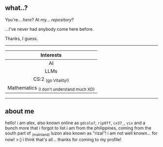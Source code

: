 ## what..?

You're... *here*? At my... *repository*?

...I've never had anybody come here before.

Thanks, I guess.

---

| Interests |
| :------: |
| AI |
| LLMs |
| CS:2 <sub>(go Vitality!)</sub> |
| Mathematics <sub>(I don't understand much XD)</sub> |

---

## about me
hello! i am alex, also known online as `gdcolo7`, `rip0ff`, `cx37_`, `vix` and a bunch more that i forgot to list
i am from the philippines, coming from the south part of <sub>(mainland)</sub> luzon also known as "rizal"!
i am not well known... for now! >:]
i think that's all... thanks for coming to my profile!

<!--
**gdcolo7/gdcolo7** is a ✨ _special_ ✨ repository because its `README.md` (this file) appears on your GitHub profile.

Here are some ideas to get you started:

- 🔭 I’m currently working on ...
- 🌱 I’m currently learning ...
- 👯 I’m looking to collaborate on ...
- 🤔 I’m looking for help with ...
- 💬 Ask me about ...
- 📫 How to reach me: ...
- 😄 Pronouns: ...
- ⚡ Fun fact: ...
-->
